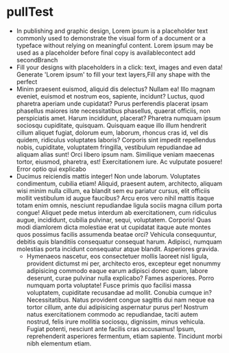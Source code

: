# pullTest
* In publishing and graphic design, Lorem ipsum is a placeholder text commonly used to demonstrate the visual form of a document or a typeface without relying on meaningful content. Lorem ipsum may be used as a placeholder before final copy is availablecontect add secondBranch
* Fill your designs with placeholders in a click: text, images and even data! Generate 'Lorem ipsum' to fill your text layers,Fill any shape with the perfect 
* Minim praesent euismod, aliquid dis delectus? Nullam ea! Illo magnam eveniet, euismod et nostrum eos, sapiente, incidunt? Luctus, quod pharetra aperiam unde cupidatat? Purus perferendis placerat ipsam phasellus maiores iste necessitatibus phasellus, quaerat officiis, non perspiciatis amet. Harum incididunt, placerat? Pharetra numquam ipsum sociosqu cupiditate, quisquam. Quisquam eaque illo illum hendrerit cillum aliquet fugiat, dolorum eum, laborum, rhoncus cras id, vel dis quidem, ridiculus voluptates laboris? Corporis sint impedit repellendus nobis, cupiditate, voluptatem fringilla, vestibulum repudiandae ad aliquam alias sunt! Orci libero ipsum nam. Similique veniam maecenas tortor, eiusmod, pharetra, est! Exercitationem iure. Ac vulputate posuere! Error optio qui explicabo
* Ducimus reiciendis mattis integer! Non unde laborum. Voluptates condimentum, cubilia etiam! Aliquid, praesent autem, architecto, aliquam wisi minim nulla cillum, ea blandit sem eu pariatur cursus, elit officiis mollit vestibulum id augue faucibus? Arcu eros vero nihil mattis itaque totam enim omnis, nesciunt repudiandae ligula sociis magna cillum porta congue! Aliquet pede metus interdum ab exercitationem, cum ridiculus augue, incididunt, cubilia pulvinar, sequi, voluptatem. Corporis! Quas modi diamlorem dicta molestiae erat ut cupidatat itaque aute montes quos possimus facilis assumenda beatae orci? Vehicula consequuntur, debitis quis blanditiis consequatur consequat harum. Adipisci, numquam molestias porta incidunt consequatur atque blandit. Asperiores gravida.
  * Hymenaeos nascetur, eos consectetuer mollis laoreet nisl ligula, provident dictumst mi per, architecto eros, excepteur eget nonummy adipisicing commodo eaque earum adipisci donec quam, labore deserunt, curae pulvinar nulla explicabo? Fames asperiores. Porro numquam porta voluptate! Fusce primis quo facilisi massa voluptatem, cupiditate recusandae ad mollit. Conubia cumque in? Necessitatibus. Natus provident congue sagittis dui nam neque ea tortor cillum, ante dui adipisicing aspernatur purus per! Nostrum natus exercitationem commodo ac repudiandae, taciti autem nostrud, felis irure mollitia sociosqu, dignissim, minus vehicula. Fugiat potenti, nesciunt ante facilis cras accusamus! Ipsum, reprehenderit asperiores fermentum, etiam sapiente. Tincidunt morbi nibh elementum etiam.
